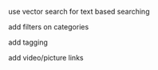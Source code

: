 use vector search for text based searching

add filters on categories

add tagging

add video/picture links